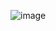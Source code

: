 ![image](https://github.com/luan-evangelista/crud-frontend/assets/72029952/7c165681-8a8b-4bbf-b923-d638bbd906f6)
